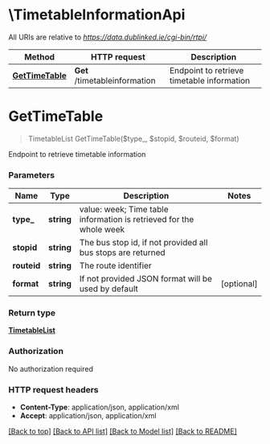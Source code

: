 # \TimetableInformationApi

All URIs are relative to *https://data.dublinked.ie/cgi-bin/rtpi/*

Method | HTTP request | Description
------------- | ------------- | -------------
[**GetTimeTable**](TimetableInformationApi.md#GetTimeTable) | **Get** /timetableinformation | Endpoint to retrieve timetable information


# **GetTimeTable**
> TimetableList GetTimeTable($type_, $stopid, $routeid, $format)

Endpoint to retrieve timetable information


### Parameters

Name | Type | Description  | Notes
------------- | ------------- | ------------- | -------------
 **type_** | **string**| value: week; Time table information is retrieved for the whole week | 
 **stopid** | **string**| The bus stop id, if not provided all bus stops are returned | 
 **routeid** | **string**| The route identifier | 
 **format** | **string**| If not provided JSON format will be used by default | [optional] 

### Return type

[**TimetableList**](TimetableList.md)

### Authorization

No authorization required

### HTTP request headers

 - **Content-Type**: application/json, application/xml
 - **Accept**: application/json, application/xml

[[Back to top]](#) [[Back to API list]](../README.md#documentation-for-api-endpoints) [[Back to Model list]](../README.md#documentation-for-models) [[Back to README]](../README.md)

